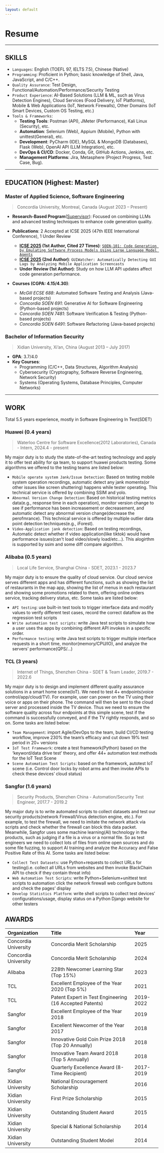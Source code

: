 ```yaml
---
layout: default
---
```


# Resume

---

## **SKILLS**

- `Languages`: English (TOEFL 97, IELTS 7.5), Chinese (Native)
- `Programming`: Proficient in Python; basic knowledge of Shell, Java, JavaScript, and C/C++.
- `Quality Assurance`: Test Design, Functional/Automation/Performance/Security Testing
- `Product Experience`: AI-Based Solutions (LLM & ML, such as Virus Detection Engines), Cloud Services (Food Delivery, IoT Platforms), Mobile & Web Applications (IoT, Network Firewalls), Other Domains (IoT Smart Devices, Custom OS Testing, etc.)
- `Tools & Frameworks`:
  - **Testing Tools**: Postman (API), JMeter (Performance), Kali Linux (Security), etc.
  - **Automation**: Selenium (Web), Appium (Mobile), Python with unittest(General), etc.
  - **Development**: PyCharm (IDE), MySQL & MongoDB (Databases), Flask (Web), OpenAI API (LLM Integration), etc.
  - **DevOps & CI/CD**: Docker, Conda, Git, GitHub Actions, Jenkins, etc.
  - **Management Platforms**: Jira, Metasphere (Project Progress, Test Case, Bug).

---

## **EDUCATION (Highest: Master)**

### **Master of Applied Science, Software Engineering**

> Concordia University, Montreal, Canada (August 2023 – Present)

- **Research-Based Program**([Supervisor](https://petertsehsun.github.io/)): Focused on combining LLMs and advanced testing techniques to enhance code generation quality.

- **Publications**: 2 Accepted at ICSE 2025 (47th IEEE International Conference), 1 Under Review
  - **[ICSE 2025](https://conf.researchr.org/track/icse-2025/icse-2025-research-track#Accepted-papers-First-and-Second-Cycle) (1st Author, Cited 27 Times)**: [`SOEN-101: Code Generation by Emulating Software Process Models Using Large Language Model Agents`](https://arxiv.org/abs/2403.15852)  
  - **[ICSE 2025](https://conf.researchr.org/track/icse-2025/icse-2025-software-engineering-in-practice#Accepted-Papers) (2nd Author)**: `GUIWatcher: Automatically Detecting GUI Lags by Analyzing Mobile Application Screencasts`  
  - **Under Review (1st Author)**: Study on how LLM API updates affect code generation performance.   

- **Courses (CGPA: 4.15/4.30)**:
  - *McGill ECSE 688*: Automated Software Testing and Analysis (Java-based projects)  
  - *Concordia SOEN 691*: Generative AI for Software Engineering (Python-based projects)  
  - *Concordia SOEN 7481*: Software Verification & Testing (Python-based projects)  
  - *Concordia SOEN 6491*: Software Refactoring (Java-based projects)  

### **Bachelor of Information Security**

> Xidian University, Xi’an, China (August 2013 – July 2017)

- **GPA**: 3.7/4.0  
- **Key Courses**:  
  - Programming (C/C++, Data Structures, Algorithm Analysis)  
  - Cybersecurity (Cryptography, Software Reverse Engineering, Network Security)  
  - Systems (Operating Systems, Database Principles, Computer Networks) 
  
---

## WORK 

Total 5.5 years experience, mostly in Software Engineering In Test(SDET)

### Huawei (0.4 years)

> Waterloo Centre for Software Excellence(2012 Laboratories), Canada - Intern, 2024.4 - present

My major duty is to study the state-of-the-art testing technology and apply it to offer test ability for qa team, to support huawei products testing. Some algorithms we offered to the testing teams are listed below:

* `Mobile operate system Jank/Issue Detection`: Based on testing mobile system operation recordings, automatic detect any jank moments(or other issues like screen shuttering) happens while tester operating. This technical service is offered by combining SSIM and yolo.
* `Abnormal Version Change Detection`: Based on historical testing metrics data(e.g., response time in each operation), monitor version change to see if performance has been increasement or decreasement, and automatic detect any abnormal version change(decrease the perofmrance). This technical service is offered by multiple outlier data point detection techniques(e.g., iForest).
* `Video-Application jank detection`: Based on testing recordings, Automatic detect whether if video application(like tiktok) would have performance issues(can't load video/slowly load/etc...). This alogirthm is supported by ssim and some diff compare algorithm.

### Alibaba (0.5 years)

> Local Life Service, Shanghai China - SDET, 2023.1 - 2023.7

My major duty is to ensure the quality of cloud service. Our cloud service serves different apps
and has different functions, such as showing the list of restaurants in the map app, showing the
list of menus in each restaurant and showing some promotions related to them, offering online
orders service, tracking delivery status, etc. Some tasks are listed below:

* `API testing`: use built-in test tools to trigger interface data and modify values to verify different test cases, record the correct dataflow as the regression test scripts
* `Write automation test scripts`: write Java test scripts to simulate how a user uses the apps by combining different API invokes in a specific order. 
* `Performance testing`: write Java test scripts to trigger multiple interface requests in a short time, monitor(memory/CPU/IO), and analyze the servers’ performance(QPS/…)

### TCL (3 years)

> Internet of Things, Shenzhen China - SDET & Team Leader, 2019.7 - 2022.6

My major duty is to design and implement different quality assurance solutions in a smart home
scene(IoT). We need to test 4+ endpoints(voice control/app/cloud/TV). For example, user can
power on the TV using their voice or apps on their phone. The command will then be sent to
the cloud server and processed inside the TV device. Thus we need to ensure the software
quality across four endpoints at this simple scene, test if the command is successfully
conveyed, and if the TV rightly responds, and so on. Some tasks are listed below:

* `Team Management`: import Agile/DevOps to the team, build CI/CD testing workflow, improve 230% the team’s efficacy and cut down 19% test period in 20+ versions
* `IoT Test Framework`: create a test framework(Python) based on the ‘keyword/data drive test’ theory, and offer 44+ automation test methods for the IoT Test Scene
* `Scene Automation Test Scripts`: based on the framework, autotest IoT scene (i.e. Control door locks by robot arms and then invoke APIs to check these devices’ cloud status)

### Sangfor (1.6 years)

> Security Products, Shenzhen China - Automation/Security Test Engineer, 2017.7 - 2019.2

My major duty is to write automated scripts to collect datasets and test our security
products(network Firewall/Virus detection engine, etc.). For example, to test the firewall, we
need to imitate the network attack via scripts and check whether the firewall can block this data
packet. Meanwhile, Sangfor uses some machine learning(AI) technology in the products, such
as judging if a file is a virus or a normal file. So as test engineers we need to collect lots of files
from online open sources and do some file fuzzing, to support AI training and analyze the
Accuracy and False Positive Rate of this AI. Some tasks are listed below:

* `Collect Test Datasets`: use Python+requests to collect URLs for testing(i.e. collect all URLs from websites and then invoke BlackChain API to check if they contain threat info)
* `Web Automation Test Scripts`: write Python+Selenium+unittest test scripts to automation click the network firewall web configure buttons and check the pages’ display
* `Develop Statistics Platform`: write shell scripts to collect test devices’ configurations/usage, display status on a Python Django website for other testers

## **AWARDS**

| Organization         | Title                                                   | Year      |
|:---------------------|:--------------------------------------------------------|:----------|
| Concordia University | Concordia Merit Scholarship                             | 2025      |
| Concordia University | Concordia Merit Scholarship                             | 2024      |
| Alibaba              | 228th Newcomer Learning Star (Top 15%)                  | 2023      |
| TCL                  | Excellent Employee of the Year 2020 (Top 5%)            | 2021      |
| TCL                  | Patent Expert in Test Engineering (16 Accepted Patents) | 2019-2022 |
| Sangfor              | Excellent Employee of the Year 2018                     | 2019      |
| Sangfor              | Excellent Newcomer of the Year 2017                     | 2018      |
| Sangfor              | Innovative Gold Coin Prize 2018 (Top 20 Annually)       | 2018      |
| Sangfor              | Innovative Team Award 2018 (Top 5 Annually)             | 2018      |
| Sangfor              | Quarterly Excellence Award (8-Time Recipient)           | 2017-2019 |
| Xidian University    | National Encouragement Scholarship                      | 2016      |
| Xidian University    | First Prize Scholarship                                 | 2015      |
| Xidian University    | Outstanding Student Award                               | 2015      |
| Xidian University    | Special & National Scholarship                          | 2014      |
| Xidian University    | Outstanding Student Model                               | 2014      |
